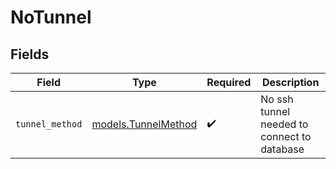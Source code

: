 # NoTunnel


## Fields

| Field                                            | Type                                             | Required                                         | Description                                      |
| ------------------------------------------------ | ------------------------------------------------ | ------------------------------------------------ | ------------------------------------------------ |
| `tunnel_method`                                  | [models.TunnelMethod](../models/tunnelmethod.md) | :heavy_check_mark:                               | No ssh tunnel needed to connect to database      |